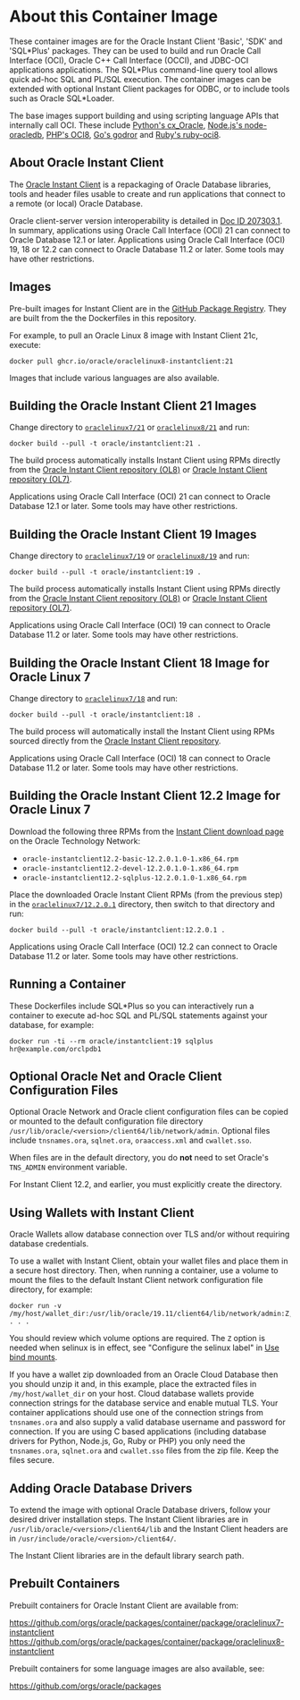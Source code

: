 # About this Container Image

These container images are for the Oracle Instant Client 'Basic', 'SDK' and
'SQL\*Plus' packages.  They can be used to build and run Oracle Call Interface
(OCI), Oracle C++ Call Interface (OCCI), and JDBC-OCI applications applications.
The SQL\*Plus command-line query tool allows quick ad-hoc SQL and PL/SQL
execution.  The container images can be extended with optional Instant Client
packages for ODBC, or to include tools such as Oracle SQL\*Loader.

The base images support building and using scripting language APIs that
internally call OCI.  These include [Python's
cx_Oracle](https://yum.oracle.com/oracle-linux-python.html), [Node.js's
node-oracledb](https://yum.oracle.com/oracle-linux-nodejs.html), [PHP's
OCI8](https://yum.oracle.com/oracle-linux-php.html), [Go's
godror](https://godror.github.io/godror/) and [Ruby's
ruby-oci8](https://www.rubydoc.info/github/kubo/ruby-oci8).

## About Oracle Instant Client

The [Oracle Instant
Client](https://www.oracle.com/database/technologies/instant-client.html) is a
repackaging of Oracle Database libraries, tools and header files usable to
create and run applications that connect to a remote (or local) Oracle Database.

Oracle client-server version interoperability is detailed in [Doc ID
207303.1](https://support.oracle.com/epmos/faces/DocumentDisplay?id=207303.1).
In summary, applications using Oracle Call Interface (OCI) 21 can connect to
Oracle Database 12.1 or later.  Applications using Oracle Call Interface (OCI)
19, 18 or 12.2 can connect to Oracle Database 11.2 or later.  Some tools may
have other restrictions.

## Images

Pre-built images for Instant Client are in the [GitHub Package
Registry](https://github.com/orgs/oracle/packages).  They are built from the
the Dockerfiles in this repository.

For example, to pull an Oracle Linux 8 image with Instant Client 21c, execute:

```
docker pull ghcr.io/oracle/oraclelinux8-instantclient:21
```

Images that include various languages are also available.

## Building the Oracle Instant Client 21 Images

Change directory to [`oraclelinux7/21`](oraclelinux7/21) or
[`oraclelinux8/21`](oraclelinux8/21) and run:

```
docker build --pull -t oracle/instantclient:21 .
```

The build process automatically installs Instant Client using RPMs directly from
the [Oracle Instant Client repository
(OL8)](https://yum.oracle.com/repo/OracleLinux/OL8/oracle/instantclient21/x86_64/)
or [Oracle Instant Client repository
(OL7)](https://yum.oracle.com/repo/OracleLinux/OL7/oracle/instantclient21/x86_64/).

Applications using Oracle Call Interface (OCI) 21 can connect to Oracle Database
12.1 or later.  Some tools may have other restrictions.

## Building the Oracle Instant Client 19 Images

Change directory to [`oraclelinux7/19`](oraclelinux7/19) or
[`oraclelinux8/19`](oraclelinux8/19) and run:

```
docker build --pull -t oracle/instantclient:19 .
```

The build process automatically installs Instant Client using RPMs directly from
the [Oracle Instant Client repository
(OL8)](https://yum.oracle.com/repo/OracleLinux/OL8/oracle/instantclient/x86_64/index.html)
or [Oracle Instant Client repository
(OL7)](https://yum.oracle.com/repo/OracleLinux/OL7/oracle/instantclient/x86_64/index.html).

Applications using Oracle Call Interface (OCI) 19 can connect to
Oracle Database 11.2 or later.  Some tools may have other
restrictions.

## Building the Oracle Instant Client 18 Image for Oracle Linux 7

Change directory to [`oraclelinux7/18`](oraclelinux7/18) and run:

```
docker build --pull -t oracle/instantclient:18 .
```

The build process will automatically install the Instant Client using RPMs
sourced directly from the [Oracle Instant Client
repository](https://yum.oracle.com/repo/OracleLinux/OL7/oracle/instantclient/x86_64/index.html).

Applications using Oracle Call Interface (OCI) 18 can connect to
Oracle Database 11.2 or later.  Some tools may have other
restrictions.

## Building the Oracle Instant Client 12.2 Image for Oracle Linux 7

Download the following three RPMs from the [Instant Client download
page](https://www.oracle.com/database/technologies/instant-client/linux-x86-64-downloads.html)
on the Oracle Technology Network:

- `oracle-instantclient12.2-basic-12.2.0.1.0-1.x86_64.rpm`
- `oracle-instantclient12.2-devel-12.2.0.1.0-1.x86_64.rpm`
- `oracle-instantclient12.2-sqlplus-12.2.0.1.0-1.x86_64.rpm`

Place the downloaded Oracle Instant Client RPMs (from the previous step) in the
[`oraclelinux7/12.2.0.1`](oraclelinux7/12.2.0.1) directory, then switch to that
directory and run:

```
docker build --pull -t oracle/instantclient:12.2.0.1 .
```

Applications using Oracle Call Interface (OCI) 12.2 can connect to
Oracle Database 11.2 or later.  Some tools may have other
restrictions.

## Running a Container

These Dockerfiles include SQL\*Plus so you can interactively run a container to
execute ad-hoc SQL and PL/SQL statements against your database, for example:

```
docker run -ti --rm oracle/instantclient:19 sqlplus hr@example.com/orclpdb1
```

## Optional Oracle Net and Oracle Client Configuration Files

Optional Oracle Network and Oracle client configuration files can be
copied or mounted to the default configuration file directory
`/usr/lib/oracle/<version>/client64/lib/network/admin`.  Optional
files include `tnsnames.ora`, `sqlnet.ora`, `oraaccess.xml` and
`cwallet.sso`.

When files are in the default directory, you do **not** need to set
Oracle's `TNS_ADMIN` environment variable.

For Instant Client 12.2, and earlier, you must explicitly create the
directory.

## Using Wallets with Instant Client

Oracle Wallets allow database connection over TLS and/or without requiring
database credentials.

To use a wallet with Instant Client, obtain your wallet files and place them in
a secure host directory.  Then, when running a container, use a volume to mount
the files to the default Instant Client network configuration file directory,
for example:

```
docker run -v /my/host/wallet_dir:/usr/lib/oracle/19.11/client64/lib/network/admin:Z,ro . . .
```

You should review which volume options are required.  The `Z` option is needed
when selinux is in effect, see "Configure the selinux label" in [Use bind
mounts](https://docs.docker.com/storage/bind-mounts/).

If you have a wallet zip downloaded from an Oracle Cloud Database then you
should unzip it and, in this example, place the extracted files in
`/my/host/wallet_dir` on your host.  Cloud database wallets provide connection
strings for the database service and enable mutual TLS.  Your container
applications should use one of the connection strings from `tnsnames.ora` and
also supply a valid database username and password for connection.  If you are
using C based applications (including database drivers for Python, Node.js, Go,
Ruby or PHP) you only need the `tnsnames.ora`, `sqlnet.ora` and `cwallet.sso`
files from the zip file.  Keep the files secure.

## Adding Oracle Database Drivers

To extend the image with optional Oracle Database drivers, follow your desired
driver installation steps.  The Instant Client libraries are in
`/usr/lib/oracle/<version>/client64/lib` and the Instant Client headers are in
`/usr/include/oracle/<version>/client64/`.

The Instant Client libraries are in the default library search path.

## Prebuilt Containers

Prebuilt containers for Oracle Instant Client are available from:

  https://github.com/orgs/oracle/packages/container/package/oraclelinux7-instantclient
  https://github.com/orgs/oracle/packages/container/package/oraclelinux8-instantclient

Prebuilt containers for some language images are also available, see:

  https://github.com/orgs/oracle/packages

